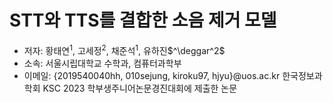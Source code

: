 # STT와 TTS를 결합한 소음 제거 모델
- 저자: 황태연$^1$, 고세정$^2$, 채준석$^1$, 유하진$^\deggar^2$
- 소속: 서울시립대학교 수학과, 컴퓨터과학부
- 이메일: {2019540040hh, 010sejung, kiroku97, hjyu}@uos.ac.kr
한국정보과학회 KSC 2023 학부생주니어논문경진대회에 제출한 논문
